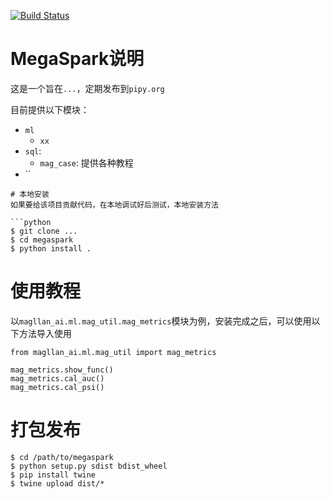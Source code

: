 [![Build Status](https://travis-ci.org/dvgodoy/handyspark.svg?branch=master)](https://travis-ci.org/dvgodoy/handyspark)

# MegaSpark说明
这是一个旨在`...`，定期发布到`pipy.org`

目前提供以下模块：
* `ml`
  * `xx`
* `sql`: 
  * `mag_case`: 提供各种教程
* `` 
  
  
```
# 本地安装
如果要给该项目贡献代码，在本地调试好后测试，本地安装方法

```python
$ git clone ...
$ cd megaspark
$ python install .
```

# 使用教程
以`magllan_ai.ml.mag_util.mag_metrics`模块为例，安装完成之后，可以使用以下方法导入使用

```
from magllan_ai.ml.mag_util import mag_metrics

mag_metrics.show_func()
mag_metrics.cal_auc()
mag_metrics.cal_psi()
```

# 打包发布

```
$ cd /path/to/megaspark
$ python setup.py sdist bdist_wheel
$ pip install twine
$ twine upload dist/*
```